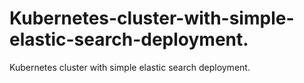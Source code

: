 # Kubernetes-cluster-with-simple-elastic-search-deployment.
Kubernetes cluster with simple elastic search deployment.
